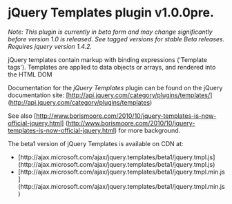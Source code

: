 # jQuery Templates plugin v1.0.0pre.

_Note: This plugin is currently in beta form and may change significantly before version 1.0 is released. See tagged versions for stable Beta releases. Requires jquery version 1.4.2._

jQuery templates contain markup with binding expressions ('Template tags'). Templates are applied to data objects or arrays, and rendered into the HTML DOM

Documentation for the _jQuery Templates_ plugin can be found on the jQuery documentation site:
[http://api.jquery.com/category/plugins/templates/] (http://api.jquery.com/category/plugins/templates)

See also [http://www.borismoore.com/2010/10/jquery-templates-is-now-official-jquery.html] (http://www.borismoore.com/2010/10/jquery-templates-is-now-official-jquery.html) for more background.

<p>The beta1 version of jQuery Templates is available on CDN at:
<ul>
<li>[http://ajax.microsoft.com/ajax/jquery.templates/beta1/jquery.tmpl.js] (http://ajax.microsoft.com/ajax/jquery.templates/beta1/jquery.tmpl.js)</li>
<li>[http://ajax.microsoft.com/ajax/jquery.templates/beta1/jquery.tmpl.min.js] (http://ajax.microsoft.com/ajax/jquery.templates/beta1/jquery.tmpl.min.js)</li>
</ul></p>

